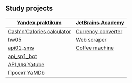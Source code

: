 ## Study projects

[**Yandex.praktikum**](https://praktikum.yandex.ru/profile/backend-developer/) | [**JetBrains Academy**](https://hyperskill.org/")
--- | --- 
[Cash'n'Calories calculator](https://github.com/khmaker/hw_python_oop) |  [Currency converter](https://github.com/khmaker/Currency_Converter)
[hw05](https://github.com/khmaker/hw05_final) | [Web scraper](https://github.com/khmaker/Web_Scraper)
[api01_sms](https://github.com/khmaker/api_01_sms) | [Coffee machine](https://github.com/khmaker/Coffee_Machine)
[api_sp1_bot](https://github.com/khmaker/api_sp1_bot) |
[API для Yatube](https://github.com/khmaker/api_final_yatube) |
[Проект YaMDb](https://github.com/khmaker/infra_sp2) |
